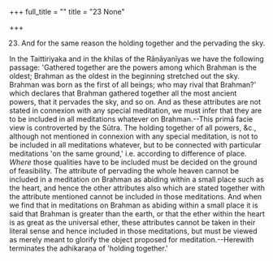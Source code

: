 +++
full_title = ""
title = "23 None"

+++




23. And for the same reason the holding together and the pervading the sky.

In the Taittiriyaka and in the khilas of the Rāṇāyanīyas we have the following passage: 'Gathered together are the powers among which Brahman is the oldest; Brahman as the oldest in the beginning stretched out the sky. Brahman was born as the first of all beings; who may rival that Brahman?' which declares that Brahman gathered together all the most ancient powers, that it pervades the sky, and so on. And as these attributes are not stated in connexion with any special meditation, we must infer that they are to be included in all meditations whatever on Brahman.--This primā facie view is controverted by the Sūtra. The holding together of all powers, &c., although not mentioned in connexion with any special meditation, is not to be included in all meditations whatever, but to be connected with particular meditations 'on the same ground,' i.e. according to difference of place. _Where_ those qualities have to be included must be decided on the ground of feasibility. The attribute of pervading the whole heaven cannot be included in a meditation on Brahman as abiding within a small place such as the heart, and hence the other attributes also which are stated together with the attribute mentioned cannot be included in those meditations. And when we find that in meditations on Brahman as abiding within a small place it is said that Brahman is greater than the earth, or that the ether within the heart is as great as the universal ether, these attributes cannot be taken in their literal sense and hence included in those meditations, but must be viewed as merely meant to glorify the object proposed for meditation.--Herewith terminates the adhikaraṇa of 'holding together.'

